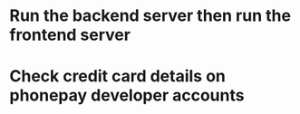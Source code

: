 # Run the backend server then run the frontend server 
# Check credit card details on phonepay developer accounts 
